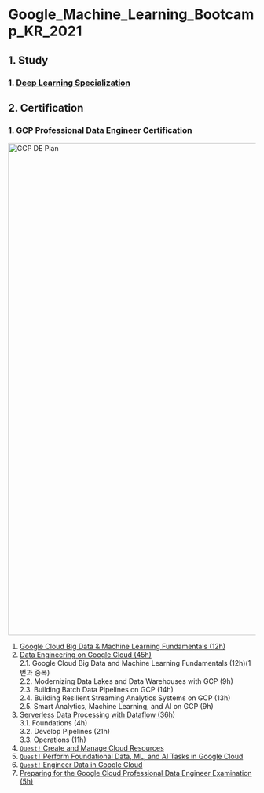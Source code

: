 # Google_Machine_Learning_Bootcamp_KR_2021

## 1. Study
### 1. [Deep Learning Specialization](https://github.com/johanjun/Google_Machine_Learning_Bootcamp_KR_2021/issues/1)

## 2. Certification
### 1. GCP Professional Data Engineer Certification
<img width="1002" alt="GCP DE Plan" src="https://user-images.githubusercontent.com/77910571/128620330-28e4283b-9436-4b23-8f1e-613267b2be02.png">

1. [Google Cloud Big Data & Machine Learning Fundamentals (12h)](https://www.coursera.org/learn/gcp-big-data-ml-fundamentals/)
2. [Data Engineering on Google Cloud (45h)](https://www.coursera.org/specializations/gcp-data-machine-learning/)
</br>2.1. Google Cloud Big Data and Machine Learning Fundamentals (12h)(1번과 중복)
</br>2.2. Modernizing Data Lakes and Data Warehouses with GCP (9h)
</br>2.3. Building Batch Data Pipelines on GCP (14h)
</br>2.4. Building Resilient Streaming Analytics Systems on GCP (13h)
</br>2.5. Smart Analytics, Machine Learning, and AI on GCP (9h)
3. [Serverless Data Processing with Dataflow (36h)](https://www.coursera.org/specializations/serverless-data-processing-with-dataflow?#courses/)
</br>3.1. Foundations (4h)
</br>3.2. Develop Pipelines (21h)
</br>3.3. Operations (11h)
4. [`Quest!` Create and Manage Cloud Resources](https://google.qwiklabs.com/focuses/2794?parent=catalog)
5. [`Quest!` Perform Foundational Data, ML, and AI Tasks in Google Cloud](https://google.qwiklabs.com/focuses/581?parent=catalog)
6. [`Quest!` Engineer Data in Google Cloud](https://google.qwiklabs.com/quests/132)
7. [Preparing for the Google Cloud Professional Data Engineer Examination (5h)](https://google.qwiklabs.com/courses/1547)
